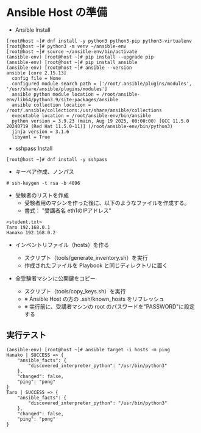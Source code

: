 # Ansible Host の準備

- Ansible Install
```
[root@host ~]# dnf install -y python3 python3-pip python3-virtualenv
[root@host ~]# python3 -m venv ~/ansible-env
[root@host ~]# source ~/ansible-env/bin/activate
(ansible-env) [root@host ~]# pip install --upgrade pip
(ansible-env) [root@host ~]# pip install ansible
(ansible-env) [root@host ~]# ansible --version
ansible [core 2.15.13]
  config file = None
  configured module search path = ['/root/.ansible/plugins/modules', '/usr/share/ansible/plugins/modules']
  ansible python module location = /root/ansible-env/lib64/python3.9/site-packages/ansible
  ansible collection location = /root/.ansible/collections:/usr/share/ansible/collections
  executable location = /root/ansible-env/bin/ansible
  python version = 3.9.23 (main, Aug 19 2025, 00:00:00) [GCC 11.5.0 20240719 (Red Hat 11.5.0-11)] (/root/ansible-env/bin/python3)
  jinja version = 3.1.6
  libyaml = True
```

- sshpass Install
```
[root@host ~]# dnf install -y sshpass
```

- キーペア作成、ノンパス
```
# ssh-keygen -t rsa -b 4096
```

- 受験者のリストを作成
  - 受験者用のマシンを作った後に、以下のようなファイルを作成する。
  - 書式： "受講者名 eth1のIPアドレス"

```
<student.txt>
Taro 192.168.0.1
Hanako 192.168.0.2
```

- インベントリファイル（hosts）を作る
  -  スクリプト（tools/generate_inventory.sh）を実行
  - 作成されたファイルを Playbook と同じディレクトリに置く

- 全受験者マシンに公開鍵をコピー
  - スクリプト（tools/copy_keys.sh）を実行
  - ※ Ansible Host の方の .ssh/known_hosts をリフレッシュ
  - ※ 実行前に、受講者マシンの root のパスワードを"PASSWORD"に設定する

## 実行テスト

```
(ansible-env) [root@host ~]# ansible target -i hosts -m ping
Hanako | SUCCESS => {
    "ansible_facts": {
        "discovered_interpreter_python": "/usr/bin/python3"
    },
    "changed": false,
    "ping": "pong"
}
Taro | SUCCESS => {
    "ansible_facts": {
        "discovered_interpreter_python": "/usr/bin/python3"
    },
    "changed": false,
    "ping": "pong"
}
```
